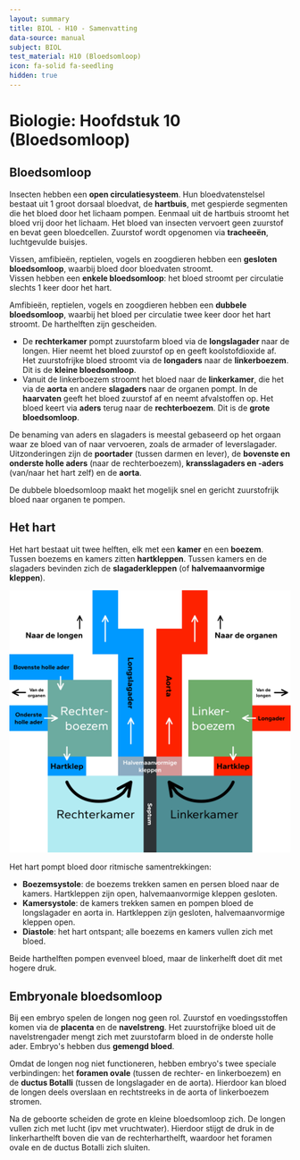 ```yaml
---
layout: summary
title: BIOL - H10 - Samenvatting
data-source: manual
subject: BIOL
test_material: H10 (Bloedsomloop)
icon: fa-solid fa-seedling
hidden: true
---
```


# Biologie: Hoofdstuk 10 (Bloedsomloop)

## Bloedsomloop

Insecten hebben een **open circulatiesysteem**. Hun bloedvatenstelsel bestaat uit 1 groot dorsaal bloedvat, de **hartbuis**, met gespierde segmenten die het bloed door het lichaam pompen. Eenmaal uit de hartbuis stroomt het bloed vrij door het lichaam. Het bloed van insecten vervoert geen zuurstof en bevat geen bloedcellen. Zuurstof wordt opgenomen via **tracheeën**, luchtgevulde buisjes.

Vissen, amfibieën, reptielen, vogels en zoogdieren hebben een **gesloten bloedsomloop**, waarbij bloed door bloedvaten stroomt.  
Vissen hebben een **enkele bloedsomloop**: het bloed stroomt per circulatie slechts 1 keer door het hart.

Amfibieën, reptielen, vogels en zoogdieren hebben een **dubbele bloedsomloop**, waarbij het bloed per circulatie twee keer door het hart stroomt. De harthelften zijn gescheiden.

- De **rechterkamer** pompt zuurstofarm bloed via de **longslagader** naar de longen. Hier neemt het bloed zuurstof op en geeft koolstofdioxide af. Het zuurstofrijke bloed stroomt via de **longaders** naar de **linkerboezem**. Dit is de **kleine bloedsomloop**.
- Vanuit de linkerboezem stroomt het bloed naar de **linkerkamer**, die het via de **aorta** en andere **slagaders** naar de organen pompt. In de **haarvaten** geeft het bloed zuurstof af en neemt afvalstoffen op. Het bloed keert via **aders** terug naar de **rechterboezem**. Dit is de **grote bloedsomloop**.

De benaming van aders en slagaders is meestal gebaseerd op het orgaan waar ze bloed van of naar vervoeren, zoals de armader of leverslagader. Uitzonderingen zijn de **poortader** (tussen darmen en lever), de **bovenste en onderste holle aders** (naar de rechterboezem), **kransslagaders en -aders** (van/naar het hart zelf) en de **aorta**.

De dubbele bloedsomloop maakt het mogelijk snel en gericht zuurstofrijk bloed naar organen te pompen.

## Het hart

Het hart bestaat uit twee helften, elk met een **kamer** en een **boezem**. Tussen boezems en kamers zitten **hartkleppen**. Tussen kamers en de slagaders bevinden zich de **slagaderkleppen** (of **halvemaanvormige kleppen**).

![De anatomie van het hart (img-large)](images/bio_h10_hart.jpg)

Het hart pompt bloed door ritmische samentrekkingen:

- **Boezemsystole**: de boezems trekken samen en persen bloed naar de kamers. Hartkleppen zijn open, halvemaanvormige kleppen gesloten.  
- **Kamersystole**: de kamers trekken samen en pompen bloed de longslagader en aorta in. Hartkleppen zijn gesloten, halvemaanvormige kleppen open.  
- **Diastole**: het hart ontspant; alle boezems en kamers vullen zich met bloed.

Beide harthelften pompen evenveel bloed, maar de linkerhelft doet dit met hogere druk.

## Embryonale bloedsomloop

Bij een embryo spelen de longen nog geen rol. Zuurstof en voedingsstoffen komen via de **placenta** en de **navelstreng**. Het zuurstofrijke bloed uit de navelstrengader mengt zich met zuurstofarm bloed in de onderste holle ader. Embryo's hebben dus **gemengd bloed**.

Omdat de longen nog niet functioneren, hebben embryo's twee speciale verbindingen: het **foramen ovale** (tussen de rechter- en linkerboezem) en de **ductus Botalli** (tussen de longslagader en de aorta). Hierdoor kan bloed de longen deels overslaan en rechtstreeks in de aorta of linkerboezem stromen.

Na de geboorte scheiden de grote en kleine bloedsomloop zich. De longen vullen zich met lucht (ipv met vruchtwater). Hierdoor stijgt de druk in de linkerharthelft boven die van de rechterharthelft, waardoor het foramen ovale en de ductus Botalli zich sluiten.
